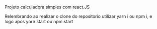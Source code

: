 Projeto calculadora simples com react.JS 

Relembrando ao realizar o clone do repositorio utilizar yarn i ou npm i, e logo apos yarn start ou npm start
